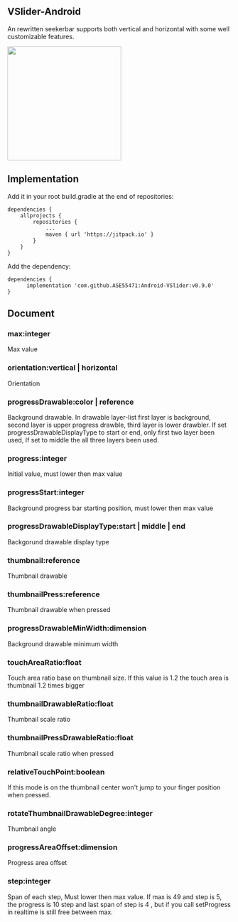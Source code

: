 ## VSlider-Android
An rewritten seekerbar supports both vertical and horizontal with some well customizable features. 

<img src="https://user-images.githubusercontent.com/57599172/228411698-a3058fba-bbae-4484-ab64-16e09d28545c.gif" width="256">

## Implementation

Add it in your root build.gradle at the end of repositories:

```
dependencies {
	allprojects {
		repositories {
			...
			maven { url 'https://jitpack.io' }
		}
	}
}
```

Add the dependency:
```
dependencies {
	  implementation 'com.github.ASE55471:Android-VSlider:v0.9.0'
}
```

## Document

### max:integer
Max value

### orientation:vertical | horizontal
Orientation

### progressDrawable:color | reference
Background drawable. In drawable layer-list first layer is background, second layer is upper progress drawble, third layer is lower drawbler. If set progressDrawableDisplayType to start or end, only first two layer been used, If set to middle the all three layers been used.

### progress:integer
Initial value, must lower then max value 

### progressStart:integer
Background progress bar starting position, must lower then max value 

### progressDrawableDisplayType:start | middle | end
Backgorund drawable display type

### thumbnail:reference
Thumbnail drawable

### thumbnailPress:reference
Thumbnail drawable when pressed

### progressDrawableMinWidth:dimension
Background drawable minimum width

### touchAreaRatio:float
Touch area ratio base on thumbnail size. If this value is 1.2 the touch area is thumbnail 1.2 times bigger

### thumbnailDrawableRatio:float
Thumbnail scale ratio

### thumbnailPressDrawableRatio:float
Thumbnail scale ratio when pressed

### relativeTouchPoint:boolean
If this mode is on the thumbnail center won't jump to your finger position when pressed.

### rotateThumbnailDrawableDegree:integer
Thumbnail angle

### progressAreaOffset:dimension
Progress area offset

### step:integer
Span of each step, Must lower then max value. If max is 49 and step is 5, the progress is 10 step and last span of step is 4 , but if you call setProgress in realtime is still free between max.
